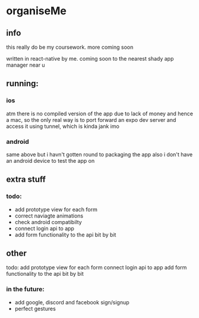 # organiseMe

## info
this really do be my coursework. more coming soon

written in react-native by me. coming soon to the nearest shady app manager near u

## running:
### ios
atm there is no compiled version of the app due to lack of money and hence a mac, so the only real way is
to port forward an expo dev server and access it using tunnel, which is kinda jank imo
### android 
same above but i havn't gotten round to packaging the app
also i don't have an android device to test the app on


## extra stuff
### todo:
* add prototype view for each form
* correct naviagte animations
* check android compatibilty
* connect login api to app
* add form functionality to the api bit by bit

## other
todo:
add prototype view for each form
connect login api to app
add form functionality to the api bit by bit

### in the future:
* add google, discord and facebook sign/signup
* perfect gestures
